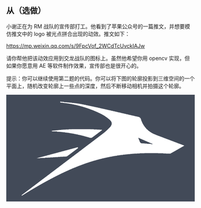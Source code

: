 ## 从（选做）

小谢正在为 RM 战队的宣传部打工。他看到了苹果公众号的一篇推文，并想要模仿推文中的 logo 被光点拼合出现的动效。推文如下：

https://mp.weixin.qq.com/s/9FpcVof_2WCdTcUvckIAJw

请你帮他把该动效应用到交龙战队的图标上。虽然他希望你用 opencv 实现，但如果你愿意用 AE 等软件制作效果，宣传部也是很开心的。

提示：你可以继续使用第二题的代码。你可以将下图的轮廓投影到三维空间的一个平面上，随机改变轮廓上一些点的深度，然后不断移动相机并拍摄这个轮廓。

![img](img.png)
